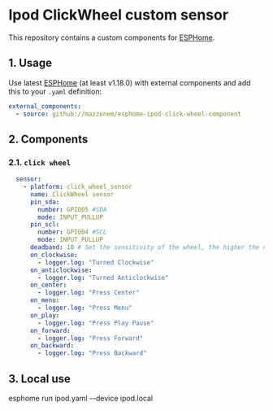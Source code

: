 # Ipod ClickWheel custom sensor

This repository contains a custom components for [ESPHome](https://esphome.io/).

## 1. Usage

Use latest [ESPHome](https://esphome.io/) (at least v1.18.0)
with external components and add this to your `.yaml` definition:

```yaml
external_components:
  - source: github://mazzonem/esphome-ipod-click-wheel-component
```

## 2. Components

### 2.1. `click wheel`

```yaml
  sensor:
    - platform: click_wheel_sensor
      name: ClickWheel sensor
      pin_sda:
        number: GPIO05 #SDA
        mode: INPUT_PULLUP
      pin_scl:
        number: GPIO04 #SCL
        mode: INPUT_PULLUP
      deadband: 10 # Set the sensitivity of the wheel, the higher the number the less sensitive it is
      on_clockwise:
        - logger.log: "Turned Clockwise"
      on_anticlockwise:
        - logger.log: "Turned Anticlockwise"
      on_center:
        - logger.log: "Press Center"
      on_menu:
        - logger.log: "Press Menu"
      on_play:
        - logger.log: "Press Play Pause"
      on_forward:
        - logger.log: "Press Forward"
      on_backward:
        - logger.log: "Press Backward"
```

## 3. Local use
esphome run ipod.yaml --device ipod.local